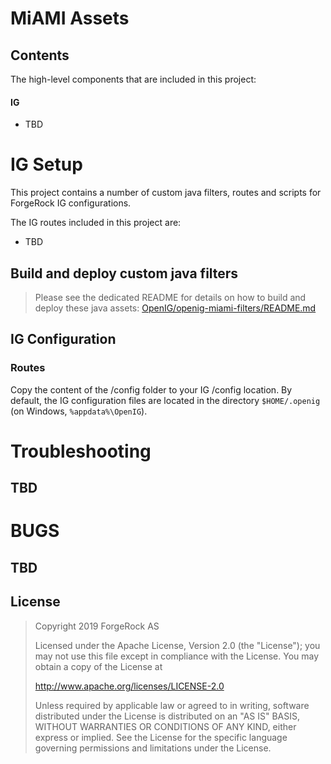 # MiAMI Assets

## Contents
The high-level components that are included in this project:

#### IG
* TBD

# IG Setup
This project contains a number of custom java filters, routes and scripts for ForgeRock IG configurations.
	
The IG routes included in this project are:
* TBD

## Build and deploy custom java filters
> Please see the dedicated README for details on how to build and deploy these java assets: [OpenIG/openig-miami-filters/README.md](OpenIG/openig-miami-filters/README.md)

## IG Configuration 

### Routes

Copy the content of the /config folder to your IG /config location. By default, the IG configuration files are located in the directory `$HOME/.openig` (on Windows, `%appdata%\OpenIG`). 


# Troubleshooting

## TBD

# BUGS

## TBD

## License

>  Copyright 2019 ForgeRock AS
>
> Licensed under the Apache License, Version 2.0 (the "License");
> you may not use this file except in compliance with the License.
> You may obtain a copy of the License at
>
>    http://www.apache.org/licenses/LICENSE-2.0
>
>  Unless required by applicable law or agreed to in writing, software
>  distributed under the License is distributed on an "AS IS" BASIS,
>  WITHOUT WARRANTIES OR CONDITIONS OF ANY KIND, either express or implied.
>  See the License for the specific language governing permissions and
>  limitations under the License.
